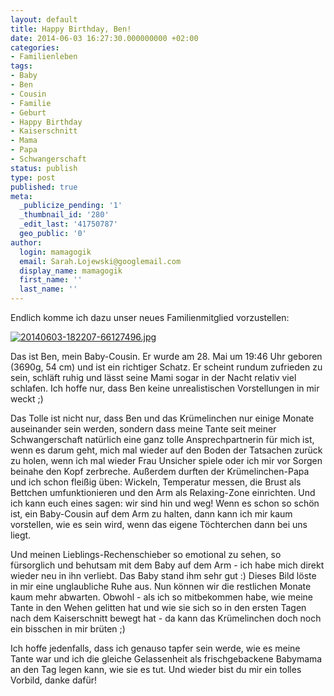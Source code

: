 ```yaml
---
layout: default
title: Happy Birthday, Ben!
date: 2014-06-03 16:27:30.000000000 +02:00
categories:
- Familienleben
tags:
- Baby
- Ben
- Cousin
- Familie
- Geburt
- Happy Birthday
- Kaiserschnitt
- Mama
- Papa
- Schwangerschaft
status: publish
type: post
published: true
meta:
  _publicize_pending: '1'
  _thumbnail_id: '280'
  _edit_last: '41750787'
  geo_public: '0'
author:
  login: mamagogik
  email: Sarah.Lojewski@googlemail.com
  display_name: mamagogik
  first_name: ''
  last_name: ''
---
```

<p>Endlich komme ich dazu unser neues Familienmitglied vorzustellen:</p>
<p><a href="https://mamagogik.files.wordpress.com/2014/06/20140603-182207-66127496.jpg"><img class="alignright size-full" src="http://0.0.0.0:4000/images/20140603-182207-66127496.jpg" alt="20140603-182207-66127496.jpg" /></a></p>
<p>Das ist Ben, mein Baby-Cousin. Er wurde am 28. Mai um 19:46 Uhr geboren (3690g, 54 cm) und ist ein richtiger Schatz. Er scheint rundum zufrieden zu sein, schläft ruhig und lässt seine Mami sogar in der Nacht relativ viel schlafen. Ich hoffe nur, dass Ben keine unrealistischen Vorstellungen in mir weckt ;)</p>
<p><!--more--></p>
<p>Das Tolle ist nicht nur, dass Ben und das Krümelinchen nur einige Monate auseinander sein werden, sondern dass meine Tante seit meiner Schwangerschaft natürlich eine ganz tolle Ansprechpartnerin für mich ist, wenn es darum geht, mich mal wieder auf den Boden der Tatsachen zurück zu holen, wenn ich mal wieder Frau Unsicher spiele oder ich mir vor Sorgen beinahe den Kopf zerbreche. Außerdem durften der Krümelinchen-Papa und ich schon fleißig üben: Wickeln, Temperatur messen, die Brust als Bettchen umfunktionieren und den Arm als Relaxing-Zone einrichten. Und ich kann euch eines sagen: wir sind hin und weg! Wenn es schon so schön ist, ein Baby-Cousin auf dem Arm zu halten, dann kann ich mir kaum vorstellen, wie es sein wird, wenn das eigene Töchterchen dann bei uns liegt.</p>
<p>Und meinen Lieblings-Rechenschieber so emotional zu sehen, so fürsorglich und behutsam mit dem Baby auf dem Arm - ich habe mich direkt wieder neu in ihn verliebt. Das Baby stand ihm sehr gut :) Dieses Bild löste in mir eine unglaubliche Ruhe aus. Nun können wir die restlichen Monate kaum mehr abwarten. Obwohl - als ich so mitbekommen habe, wie meine Tante in den Wehen gelitten hat und wie sie sich so in den ersten Tagen nach dem Kaiserschnitt bewegt hat - da kann das Krümelinchen doch noch ein bisschen in mir brüten ;)</p>
<p>Ich hoffe jedenfalls, dass ich genauso tapfer sein werde, wie es meine Tante war und ich die gleiche Gelassenheit als frischgebackene Babymama an den Tag legen kann, wie sie es tut. Und wieder bist du mir ein tolles Vorbild, danke dafür!</p>
